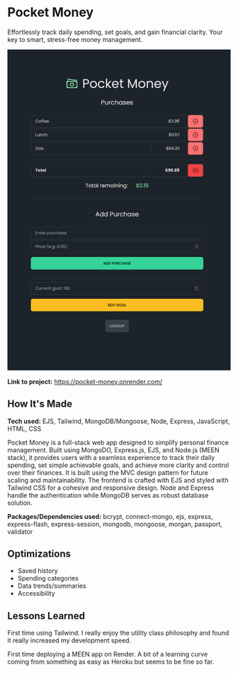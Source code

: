 # Pocket Money

Effortlessly track daily spending, set goals, and gain financial clarity. Your key to smart, stress-free money management.

![](https://github.com/davidwiese/pocket-money/blob/main/pocket-money.gif)

**Link to project:** https://pocket-money.onrender.com/

## How It's Made

**Tech used:** EJS, Tailwind, MongoDB/Mongoose, Node, Express, JavaScript, HTML, CSS

Pocket Money is a full-stack web app designed to simplify personal finance management. Built using MongoDO, Express.js, EJS, and Node.js (MEEN stack), it provides users with a seamless experience to track their daily spending, set simple achievable goals, and achieve more clarity and control over their finances. It is built using the MVC design pattern for future scaling and maintainability. The frontend is crafted with EJS and styled with Tailwind CSS for a cohesive and responsive design. Node and Express handle the authentication while MongoDB serves as robust database solution.

**Packages/Dependencies used:** bcrypt, connect-mongo, ejs, express, express-flash, express-session, mongodb, mongoose, morgan, passport, validator

## Optimizations

- Saved history
- Spending categories
- Data trends/summaries
- Accessibility

## Lessons Learned

First time using Tailwind. I really enjoy the utility class philosophy and found it really increased my development speed.

First time deploying a MEEN app on Render. A bit of a learning curve coming from something as easy as Heroku but seems to be fine so far.
